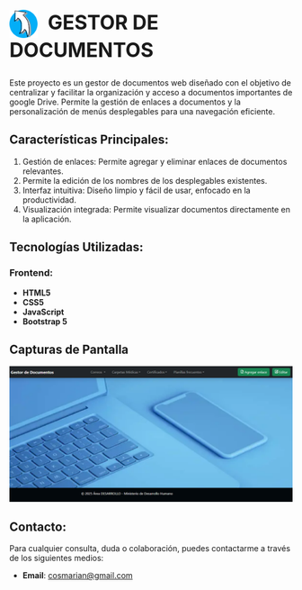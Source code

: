 <h2 align="LEFT" style="font-size: 2.5em;">
    <img src="./img/GestorICONO.png" alt="Icono del gestor" style="height: 50px; vertical-align: middle; margin-right: 10px;">
    GESTOR DE DOCUMENTOS
</h2>
  

Este proyecto es un gestor de documentos web diseñado con el objetivo de centralizar y facilitar la organización y acceso a documentos importantes de google Drive. Permite la gestión de enlaces a documentos y la personalización de menús desplegables para una navegación eficiente.

## Características Principales:

1. Gestión de enlaces: Permite agregar y eliminar enlaces de documentos relevantes.
2. Permite la edición de los nombres de los desplegables existentes.
3. Interfaz intuitiva: Diseño limpio y fácil de usar, enfocado en la productividad.
4. Visualización integrada: Permite visualizar documentos directamente en la aplicación.


## Tecnologías Utilizadas:

### Frontend:
- **HTML5**
- **CSS5**
- **JavaScript**
- **Bootstrap 5**

## Capturas de Pantalla

![Página principal](img/landing.png)


## Contacto:
Para cualquier consulta, duda o colaboración, puedes contactarme a través de los siguientes medios:
- **Email**: cosmarian@gmail.com

